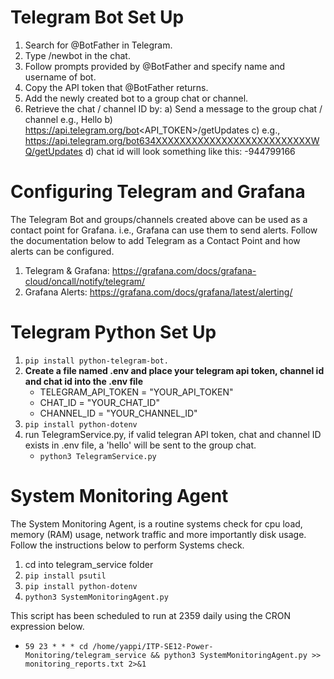 # Telegram Bot Set Up
1. Search for @BotFather in Telegram.
2. Type /newbot in the chat.
3. Follow prompts provided by @BotFather and specify name and username of bot.
4. Copy the API token that @BotFather returns.
5. Add the newly created bot to a group chat or channel.
6. Retrieve the chat / channel ID by:
	a) Send a message to the group chat / channel e.g., Hello
	b) https://api.telegram.org/bot<API_TOKEN>/getUpdates
	c) e.g., https://api.telegram.org/bot634XXXXXXXXXXXXXXXXXXXXXXXXXXWQ/getUpdates
	d) chat id will look something like this: -944799166
	
# Configuring Telegram and Grafana
The Telegram Bot and groups/channels created above can be used as a contact point for Grafana. i.e., Grafana can use them to send alerts. 
Follow the documentation below to add Telegram as a Contact Point and how alerts can be configured.
1. Telegram & Grafana:  https://grafana.com/docs/grafana-cloud/oncall/notify/telegram/
2. Grafana Alerts: https://grafana.com/docs/grafana/latest/alerting/

# Telegram Python Set Up
1. ``pip install python-telegram-bot.``
2. **Create a file named .env and place your telegram api token, channel id and chat id into the .env file**
	* TELEGRAM_API_TOKEN = "YOUR_API_TOKEN"
	* CHAT_ID = "YOUR_CHAT_ID"
	* CHANNEL_ID = "YOUR_CHANNEL_ID"
3. ``pip install python-dotenv``
4. run TelegramService.py, if valid telegran API token, chat and channel ID exists in .env file, a 'hello' will be sent to the group chat.
	* ``python3 TelegramService.py`` 

# System Monitoring Agent
The System Monitoring Agent, is a routine systems check for cpu load, memory (RAM) usage, network traffic and more importantly disk usage. Follow the instructions below to perform Systems check. 
1. cd into telegram_service folder
2. ``pip install psutil``
3. ``pip install python-dotenv``
4. ``python3 SystemMonitoringAgent.py``

This script has been scheduled to run at 2359 daily using the CRON expression below.
* ``59 23 * * * cd /home/yappi/ITP-SE12-Power-Monitoring/telegram_service && python3 SystemMonitoringAgent.py >> monitoring_reports.txt 2>&1``
